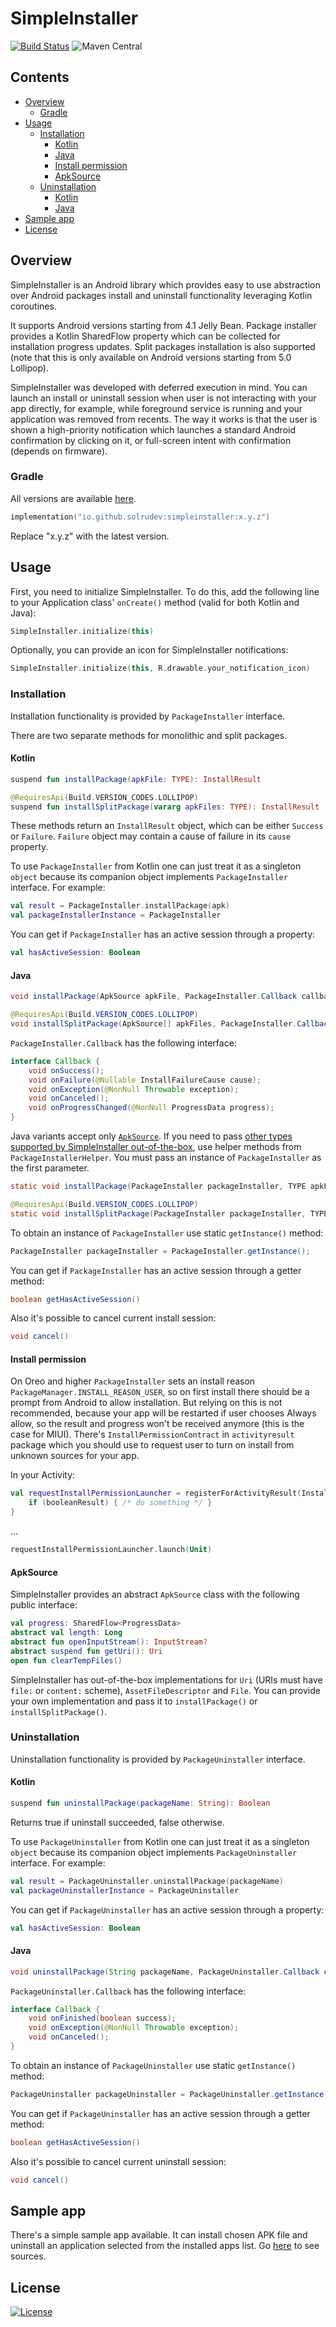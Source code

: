 # SimpleInstaller
[![Build Status](https://github.com/solrudev/SimpleInstaller/workflows/Publish/badge.svg)](https://github.com/solrudev/SimpleInstaller/actions?query=workflow%3A%22Publish%22)
![Maven Central](https://img.shields.io/maven-central/v/io.github.solrudev/simpleinstaller.svg)

## Contents
* [Overview](#overview)
    + [Gradle](#gradle)
* [Usage](#usage)
    + [Installation](#installation)
        - [Kotlin](#kotlin)
        - [Java](#java)
        - [Install permission](#install-permission)
        - [ApkSource](#apksource)
    + [Uninstallation](#uninstallation)
        - [Kotlin](#kotlin-1)
        - [Java](#java-1)
* [Sample app](#sample-app)
* [License](#license)

## Overview
SimpleInstaller is an Android library which provides easy to use abstraction over Android packages
install and uninstall functionality leveraging Kotlin coroutines.

It supports Android versions starting from 4.1 Jelly Bean. Package installer provides a Kotlin
SharedFlow property which can be collected for installation progress updates. Split packages
installation is also supported (note that this is only available on Android versions starting from
5.0 Lollipop).

SimpleInstaller was developed with deferred execution in mind. You can launch an install or
uninstall session when user is not interacting with your app directly, for example, while foreground
service is running and your application was removed from recents. The way it works is that the user
is shown a high-priority notification which launches a standard Android confirmation by clicking on
it, or full-screen intent with confirmation (depends on firmware).

### Gradle
All versions are available
[here](https://s01.oss.sonatype.org/#nexus-search;gav~io.github.solrudev~simpleinstaller~~~).
```kotlin
implementation("io.github.solrudev:simpleinstaller:x.y.z")
```
Replace "x.y.z" with the latest version.

## Usage
First, you need to initialize SimpleInstaller. To do this, add the following line to your
Application class' `onCreate()` method (valid for both Kotlin and Java):
```kotlin
SimpleInstaller.initialize(this)
```
Optionally, you can provide an icon for SimpleInstaller notifications:
```kotlin
SimpleInstaller.initialize(this, R.drawable.your_notification_icon)
```

### Installation
Installation functionality is provided by `PackageInstaller` interface.

There are two separate methods for monolithic and split packages.

#### Kotlin
```kotlin
suspend fun installPackage(apkFile: TYPE): InstallResult
```
```kotlin
@RequiresApi(Build.VERSION_CODES.LOLLIPOP)
suspend fun installSplitPackage(vararg apkFiles: TYPE): InstallResult
```
These methods return an `InstallResult` object, which can be either `Success` or `Failure`.
`Failure` object may contain a cause of failure in its `cause` property.

To use `PackageInstaller` from Kotlin one can just treat it as a singleton `object` because its
companion object implements `PackageInstaller` interface. For example:
```kotlin
val result = PackageInstaller.installPackage(apk)
val packageInstallerInstance = PackageInstaller
```
You can get if `PackageInstaller` has an active session through a property:
```kotlin
val hasActiveSession: Boolean
```

#### Java
```java
void installPackage(ApkSource apkFile, PackageInstaller.Callback callback)
```
```java
@RequiresApi(Build.VERSION_CODES.LOLLIPOP)
void installSplitPackage(ApkSource[] apkFiles, PackageInstaller.Callback callback)
```
`PackageInstaller.Callback` has the following interface:
```java
interface Callback {
    void onSuccess();
    void onFailure(@Nullable InstallFailureCause cause);
    void onException(@NonNull Throwable exception);
    void onCanceled();
    void onProgressChanged(@NonNull ProgressData progress);
}
```
Java variants accept only [`ApkSource`](#ApkSource). If you need to pass [other types supported
by SimpleInstaller out-of-the-box](#ApkSource), use helper methods from `PackageInstallerHelper`.
You must pass an instance of `PackageInstaller` as the first parameter.
```java
static void installPackage(PackageInstaller packageInstaller, TYPE apkFile, PackageInstaller.Callback callback)
```
```java
@RequiresApi(Build.VERSION_CODES.LOLLIPOP)
static void installSplitPackage(PackageInstaller packageInstaller, TYPE[] apkFiles, PackageInstaller.Callback callback)
```
To obtain an instance of `PackageInstaller` use static `getInstance()` method:
```java
PackageInstaller packageInstaller = PackageInstaller.getInstance();
```
You can get if `PackageInstaller` has an active session through a getter method:
```java
boolean getHasActiveSession()
```
Also it's possible to cancel current install session:
```java
void cancel()
```

#### Install permission
On Oreo and higher `PackageInstaller` sets an install reason `PackageManager.INSTALL_REASON_USER`,
so on first install there should be a prompt from Android to allow installation. But relying on this
is not recommended, because your app will be restarted if user chooses Always allow, so the result
and progress won't be received anymore (this is the case for MIUI). There's
`InstallPermissionContract` in `activityresult` package which you should use to request user to turn
on install from unknown sources for your app.

In your Activity:
```kotlin
val requestInstallPermissionLauncher = registerForActivityResult(InstallPermissionContract()) { booleanResult ->
	if (booleanResult) { /* do something */ }
}
```
...
```kotlin
requestInstallPermissionLauncher.launch(Unit)
```

#### ApkSource
SimpleInstaller provides an abstract `ApkSource` class with the following public interface:
```kotlin
val progress: SharedFlow<ProgressData>
abstract val length: Long
abstract fun openInputStream(): InputStream?
abstract suspend fun getUri(): Uri
open fun clearTempFiles()
```
SimpleInstaller has out-of-the-box implementations for `Uri` (URIs must have `file:` or `content:`
scheme), `AssetFileDescriptor` and `File`. You can provide your own implementation and pass it to
`installPackage()` or `installSplitPackage()`.

### Uninstallation
Uninstallation functionality is provided by `PackageUninstaller` interface.

#### Kotlin
```kotlin
suspend fun uninstallPackage(packageName: String): Boolean
```
Returns true if uninstall succeeded, false otherwise.

To use `PackageUninstaller` from Kotlin one can just treat it as a singleton `object` because its
companion object implements `PackageUninstaller` interface. For example:
```kotlin
val result = PackageUninstaller.uninstallPackage(packageName)
val packageUninstallerInstance = PackageUninstaller
```
You can get if `PackageUninstaller` has an active session through a property:
```kotlin
val hasActiveSession: Boolean
```

#### Java
```java
void uninstallPackage(String packageName, PackageUninstaller.Callback callback)
```
`PackageUninstaller.Callback` has the following interface:
```java
interface Callback {
    void onFinished(boolean success);
    void onException(@NonNull Throwable exception);
    void onCanceled();
}
```
To obtain an instance of `PackageUninstaller` use static `getInstance()` method:
```java
PackageUninstaller packageUninstaller = PackageUninstaller.getInstance();
```
You can get if `PackageUninstaller` has an active session through a getter method:
```java
boolean getHasActiveSession()
```
Also it's possible to cancel current uninstall session:
```java
void cancel()
```

## Sample app
There's a simple sample app available. It can install chosen APK file and uninstall an application
selected from the installed apps list. Go
[here](https://github.com/solrudev/SimpleInstaller/tree/master/sampleapp) to see sources.

## License
[![License](https://img.shields.io/badge/License-Apache_2.0-blue.svg)](https://github.com/solrudev/SimpleInstaller/blob/master/LICENSE)